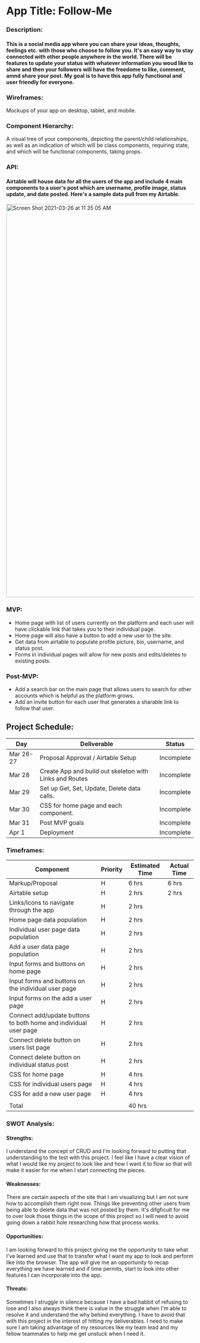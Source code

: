 # App Title: Follow-Me

### Description:<br>
#### This is a social media app where you can share your ideas, thoughts, feelings etc. with those who choose to follow you. It's an easy way to stay connected with other people anywhere in the world. There will be features to update your status with whatever information you woud like to share and then your followers will have the freedome to like, comment, amnd share your post. My goal is to have this app fully functional and user friendly for everyone.

### Wireframes: <br>
Mockups of your app on desktop, tablet, and mobile.

### Component Hierarchy: <br>
A visual tree of your components, depicting the parent/child relationships, as well as an indication of which will be class components, requiring state, and which will be functional components, taking props.


### API: <br>
#### Airtable will house data for all the users of the app and include 4 main components to a user's post which are username, profile image, status update, and date posted. Here's a sample data pull from my Airtable.

<img width="1053" alt="Screen Shot 2021-03-26 at 11 35 05 AM" src="https://user-images.githubusercontent.com/81428925/112677753-5a9c6600-8e27-11eb-9331-978f308761d0.png">

### MVP: <br>
* Home page with list of users currently on the platform and each user will have clickable link that takes you to their individual page. 
* Home page will also have a button to add a new user to the site. 
* Get data from airtable to populate profile picture, bio, username, and status post.
* Forms in individual pages will allow for new posts and edits/deletes to existing posts.
     


### Post-MVP: <br>
* Add a search bar on the main page that allows users to search for other accounts which is helpful as the platform grows. 
* Add an invite button for each user that generates a sharable link to follow that user. 


## Project Schedule: <br>
| Day       | Deliverable                                             | Status     |
|-----------|---------------------------------------------------------|------------|
| Mar 26-27 | Proposal Approval / Airtable Setup                      | Incomplete |
| Mar 28    | Create App and build out skeleton with Links and Routes | Incomplete |
| Mar 29    | Set up Get, Set, Update, Delete data calls.             | Incomplete |
| Mar 30    | CSS for home page and each component.                   | Incomplete |
| Mar 31    | Post MVP goals                                          | Incomplete |
| Apr 1     | Deployment                                              | Incomplete |


### Timeframes: <br>
| Component                                                        | Priority | Estimated Time | Actual Time |
|------------------------------------------------------------------|----------|----------------|-------------|
| Markup/Proposal                                                  | H        | 6 hrs          | 6 hrs       |
| Airtable setup                                                   | H        | 2 hrs          | 2 hrs       |
| Links/Icons to navigate through the app                          | H        | 2 hrs          |             |
| Home page data population                                        | H        | 2 hrs          |             |
| Individual user page data population                             | H        | 2 hrs          |             |
| Add a user data page population                                  | H        | 2 hrs          |             |
| Input forms and buttons on home page                             | H        | 2 hrs          |             |
| Input forms and buttons on the individual user page              | H        | 2 hrs          |             |
| Input forms on the add a user page                               | H        | 2 hrs          |             |
| Connect add/update buttons to both home and individual user page | H        | 2 hrs          |             |
| Connect delete button on users list page                         | H        | 2 hrs          |             |
| Connect delete button on individual status post                  | H        | 2 hrs          |             |
| CSS for home page                                                | H        | 4 hrs          |             |
| CSS for individual users page                                    | H        | 4 hrs          |             |
| CSS for add a new user page                                      | H        | 4 hrs          |             |
|                                                                  |          |                |             |
| Total                                                            |          | 40 hrs         |             |


### SWOT Analysis: <br> 

#### Strengths:
I understand the concept of CRUD and I'm looking forward to putting that understanding to the test with this project. I feel like I have a clear vision of what I would like my project to look like and how I want it to flow so that will make it easier for me when I start connecting the pieces.

#### Weaknesses:
There are certain aspects of the site that I am visualizing but I am not sure how to accomplish them right now. Things like preventing other users from being able to delete data that was not posted by them. It's difgficult for me to over look those things in the scope of this project so I will need to avoid going down a rabbit hole researching how that process works. 

#### Opportunities:
I am looking forward to this project giving me the opportunity to take what I've learned and use that to transfer what I want my app to look and perform like into the browser. The app will give me an opportunity to recap everything we have learned and if time permits, start to look into other features I can incorporate into the app.

#### Threats:
Sometimes I struggle in silence because I have a bad habbit of refusing to lose and I also always think there is value in the struggle when I'm able to resolve it and understand the why behind everything. I have to avoid that with this project in the interest of hitting my deliverables. I need to make sure I am taking advantage of my resources like my team lead and my fellow teammates to help me get unstuck when I need it. 
